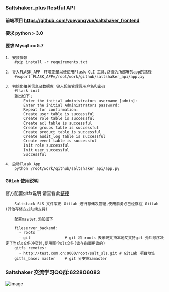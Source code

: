 ### Saltshaker_plus Restful API

#### **前端项目 https://github.com/yueyongyue/saltshaker_frontend**
#### **要求 python > 3.0**
#### **要求 Mysql >= 5.7**

````
1. 安装依赖
    #pip install -r requirements.txt
````
````
2. 导入FLASK_APP　环境变量以便使用Flask CLI 工具,路径为所部署的app的路径
    #export FLASK_APP=/root/work/github/saltshaker_api/app.py
````
````
3. 初始化相关信息及数据库 键入超级管理员用户名和密码
    #flask init
    输出如下：
        Enter the initial administrators username [admin]: 
        Enter the initial Administrators password: 
        Repeat for confirmation: 
        Create user table is successful
        Create role table is successful
        Create acl table is successful
        Create groups table is successful
        Create product table is successful
        Create audit_log table is successful
        Create event table is successful
        Init role successful
        Init user successful
        Successful
````
````
4. 启动Flask App
    python /root/work/github/saltshaker_api/app.py
````

#### **GitLab 使用说明**
官方配置gitfs说明 请查看此[链接](https://docs.saltstack.com/en/latest/topics/tutorials/gitfs.html#simple-configuration)
````
    Saltstack SLS 文件采用 GitLab 进行存储及管理,使用前务必已经存在 GitLab (其他存储方式陆续支持)
    
    配置master,添加如下
    
    fileserver_backend:
      - roots
      - git               # git 和 roots 表示既支持本地又支持git 先后顺序决定了当sls文件冲突时,使用哪个sls文件(谁在前面用谁的)
    gitfs_remotes:
      - http://test.com.cn:9000/root/salt_sls.git # GitLab 项目地址
    gitfs_base: master    # git 分支默认master

````

### Saltshaker 交流学习QQ群:622806083
![image](https://github.com/yueyongyue/saltshaker_api/blob/master/screenshots/qq.png)